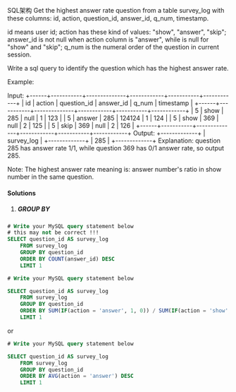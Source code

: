 SQL架构
Get the highest answer rate question from a table survey_log with these columns: id, action, question_id, answer_id, q_num, timestamp.

id means user id; action has these kind of values: "show", "answer", "skip"; answer_id is not null when action column is "answer", while is null for "show" and "skip"; q_num is the numeral order of the question in current session.

Write a sql query to identify the question which has the highest answer rate.

Example:

Input:
+------+-----------+--------------+------------+-----------+------------+
| id   | action    | question_id  | answer_id  | q_num     | timestamp  |
+------+-----------+--------------+------------+-----------+------------+
| 5    | show      | 285          | null       | 1         | 123        |
| 5    | answer    | 285          | 124124     | 1         | 124        |
| 5    | show      | 369          | null       | 2         | 125        |
| 5    | skip      | 369          | null       | 2         | 126        |
+------+-----------+--------------+------------+-----------+------------+
Output:
+-------------+
| survey_log  |
+-------------+
|    285      |
+-------------+
Explanation:
question 285 has answer rate 1/1, while question 369 has 0/1 answer rate, so output 285.
 

Note: The highest answer rate meaning is: answer number's ratio in show number in the same question.

#### Solutions

1. ##### GROUP BY

```sql
# Write your MySQL query statement below
# this may not be correct !!!
SELECT question_id AS survey_log
    FROM survey_log
    GROUP BY question_id
    ORDER BY COUNT(answer_id) DESC
    LIMIT 1
```

```sql
# Write your MySQL query statement below

SELECT question_id AS survey_log
    FROM survey_log
    GROUP BY question_id
    ORDER BY SUM(IF(action = 'answer', 1, 0)) / SUM(IF(action = 'show', 1, 0)) DESC
    LIMIT 1
```

or

```sql
# Write your MySQL query statement below

SELECT question_id AS survey_log
    FROM survey_log
    GROUP BY question_id
    ORDER BY AVG(action = 'answer') DESC
    LIMIT 1
```